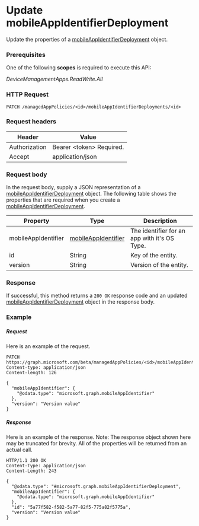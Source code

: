 ﻿# Update mobileAppIdentifierDeployment
Update the properties of a [mobileAppIdentifierDeployment](../resources/intune_mam_mobileAppIdentifierDeployment.md) object.
### Prerequisites
One of the following **scopes** is required to execute this API:

*DeviceManagementApps.ReadWrite.All*
### HTTP Request
<!-- {
  "blockType": "ignored"
}
-->
```http
PATCH /managedAppPolicies/<id>/mobileAppIdentifierDeployments/<id>
```

### Request headers
|Header|Value|
|---|---|
|Authorization|Bearer &lt;token&gt; Required.|
|Accept|application/json|

### Request body
In the request body, supply a JSON representation of a [mobileAppIdentifierDeployment](../resources/intune_mam_mobileAppIdentifierDeployment.md) object.
The following table shows the properties that are required when you create a [mobileAppIdentifierDeployment](../resources/intune_mam_mobileAppIdentifierDeployment.md).

|Property|Type|Description|
|---|---|---|
|mobileAppIdentifier|[mobileAppIdentifier](../resources/intune_mam_mobileAppIdentifier.md)|The identifier for an app with it's OS Type.|
|id|String|Key of the entity.|
|version|String|Version of the entity.|



### Response
If successful, this method returns a `200 OK` response code and an updated [mobileAppIdentifierDeployment](../resources/intune_mam_mobileAppIdentifierDeployment.md) object in the response body.

### Example
##### Request
Here is an example of the request.
```http
PATCH https://graph.microsoft.com/beta/managedAppPolicies/<id>/mobileAppIdentifierDeployments/<id>
Content-type: application/json
Content-length: 126

{
  "mobileAppIdentifier": {
    "@odata.type": "microsoft.graph.mobileAppIdentifier"
  },
  "version": "Version value"
}
```

##### Response
Here is an example of the response. Note: The response object shown here may be truncated for brevity. All of the properties will be returned from an actual call.
```http
HTTP/1.1 200 OK
Content-Type: application/json
Content-Length: 243

{
  "@odata.type": "#microsoft.graph.mobileAppIdentifierDeployment",
  "mobileAppIdentifier": {
    "@odata.type": "microsoft.graph.mobileAppIdentifier"
  },
  "id": "5a77f582-f582-5a77-82f5-775a82f5775a",
  "version": "Version value"
}
```



